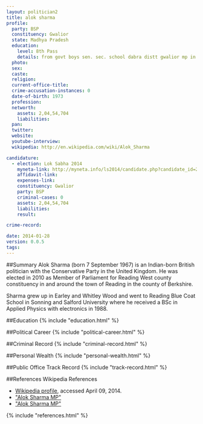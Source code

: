 ```yaml
---
layout: politician2
title: alok sharma
profile: 
  party: BSP
  constituency: Gwalior
  state: Madhya Pradesh
  education: 
    level: 8th Pass
    details: from govt boys sen. sec. school dabra distt gwalior mp in 1984
  photo: 
  sex: 
  caste: 
  religion: 
  current-office-title: 
  crime-accusation-instances: 0
  date-of-birth: 1973
  profession: 
  networth: 
    assets: 2,04,54,704
    liabilities: 
  pan: 
  twitter: 
  website: 
  youtube-interview: 
  wikipedia: http://en.wikipedia.com/wiki/Alok_Sharma

candidature: 
  - election: Lok Sabha 2014
    myneta-link: http://myneta.info/ls2014/candidate.php?candidate_id=2950
    affidavit-link: 
    expenses-link: 
    constituency: Gwalior 
    party: BSP
    criminal-cases: 0
    assets: 2,04,54,704
    liabilities: 
    result:  

crime-record: 

date: 2014-01-28
version: 0.0.5
tags: 
---
```

##Summary
Alok Sharma (born 7 September 1967) is an Indian-born British politician with the Conservative Party in the United Kingdom. He was elected in 2010 as Member of Parliament for Reading West county constituency in and around the town of Reading in the county of Berkshire.

Sharma grew up in Earley and Whitley Wood and went to Reading Blue Coat School in Sonning and Salford University where he received a BSc in Applied Physics with electronics in 1988.


##Education
{% include "education.html" %}


##Political Career
{% include "political-career.html" %}


##Criminal Record
{% include "criminal-record.html" %}


##Personal Wealth
{% include "personal-wealth.html" %}


##Public Office Track Record
{% include "track-record.html" %}


##References
Wikipedia References
- [Wikipedia profile]({{page.profile.wikipedia}}), accessed April 09, 2014.
- ["Alok Sharma MP"][wiki1]
- ["Alok Sharma MP"][wiki2]

[wiki1]: http://news.bbc.co.uk/democracylive/hi/representatives/profiles/62774.stm
[wiki2]: http://www.newburytoday.co.uk/News/Article.aspx?articleID=13025


{% include "references.html" %}
